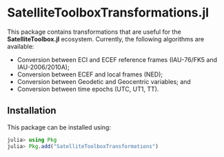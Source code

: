 SatelliteToolboxTransformations.jl
==================================

This package contains transformations that are useful for the
**SatelliteToolbox.jl** ecosystem. Currently, the following algorithms are
available:

- Conversion between ECI and ECEF reference frames (IAU-76/FK5 and
  IAU-2006/2010A);
- Conversion between ECEF and local frames (NED);
- Conversion between Geodetic and Geocentric variables; and
- Conversion between time epochs (UTC, UT1, TT).

## Installation

This package can be installed using:

``` julia
julia> using Pkg
julia> Pkg.add("SatelliteToolboxTransformations")
```
